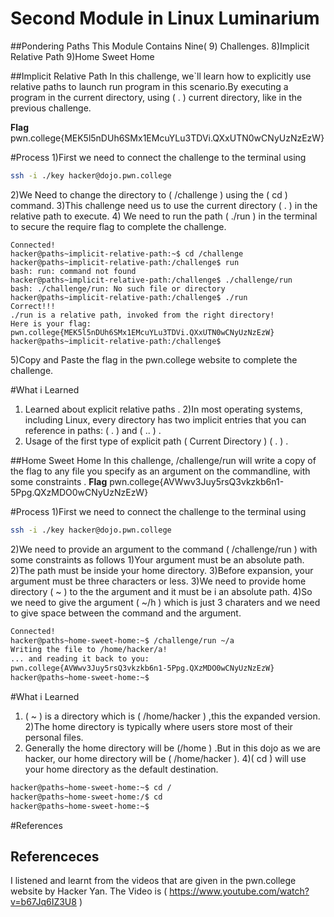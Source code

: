 # Second Module in Linux Luminarium

##Pondering Paths
This Module Contains Nine( 9) Challenges.
8)Implicit Relative Path
9)Home Sweet Home

##Implicit Relative Path
In this challenge, we`ll learn how to explicitly use relative paths to launch run program in this scenario.By executing a program in 
the current directory, using ( . ) current directory, like in the previous challenge. 

**Flag**
pwn.college{MEK5l5nDUh6SMx1EMcuYLu3TDVi.QXxUTN0wCNyUzNzEzW}

#Process
1)First we need to connect the challenge to the terminal using
``` bash
ssh -i ./key hacker@dojo.pwn.college
```
2)We Need to change the directory to ( /challenge ) using the ( cd ) command.
3)This challenge need us to use the current directory ( . ) in the relative path to execute.
4) We need to run the path ( ./run ) in the terminal to secure the require flag to complete the challenge.
```
Connected!
hacker@paths~implicit-relative-path:~$ cd /challenge
hacker@paths~implicit-relative-path:/challenge$ run
bash: run: command not found
hacker@paths~implicit-relative-path:/challenge$ ./challenge/run
bash: ./challenge/run: No such file or directory
hacker@paths~implicit-relative-path:/challenge$ ./run
Correct!!!
./run is a relative path, invoked from the right directory!
Here is your flag:
pwn.college{MEK5l5nDUh6SMx1EMcuYLu3TDVi.QXxUTN0wCNyUzNzEzW}
hacker@paths~implicit-relative-path:/challenge$
```
5)Copy and Paste the flag in the pwn.college website to complete the challenge.

#What i Learned
1) Learned about explicit relative paths .
2)In most operating systems, including Linux, every directory has two implicit entries that you can reference in paths: ( . ) and ( .. ) .
3) Usage of the first type of explicit path ( Current Directory ) ( . ) .

##Home Sweet Home
In this challenge, /challenge/run will write a copy of the flag to any file you specify as an argument on the commandline, with some constraints .
 **Flag**
pwn.college{AVWwv3Juy5rsQ3vkzkb6n1-5Ppg.QXzMDO0wCNyUzNzEzW}

#Process
1)First we need to connect the challenge to the terminal using
``` bash
ssh -i ./key hacker@dojo.pwn.college
```
2)We need to provide an argument to the command ( /challenge/run ) with some constraints as follows
 1)Your argument must be an absolute path.
 2)The path must be inside your home directory.
 3)Before expansion, your argument must be three characters or less.
3)We need to provide home directory ( ~ ) to the the argument and it must be i an absolute path.
4)So we need to give the argument ( ~/h ) which is just 3 charaters and we need to give space between the command and the argument.
``` bash
Connected!
hacker@paths~home-sweet-home:~$ /challenge/run ~/a
Writing the file to /home/hacker/a!
... and reading it back to you:
pwn.college{AVWwv3Juy5rsQ3vkzkb6n1-5Ppg.QXzMDO0wCNyUzNzEzW}
hacker@paths~home-sweet-home:~$
```

#What i Learned
1) ( ~ ) is a directory which is ( /home/hacker ) ,this the expanded version.
2)The home directory is typically where users store most of their personal files. 
3) Generally the home directory will be (/home ) .But in this dojo as we are hacker, our home directory will be ( /home/hacker ).
4)( cd ) will use your home directory as the default destination.
``` bash
hacker@paths~home-sweet-home:~$ cd /
hacker@paths~home-sweet-home:/$ cd
hacker@paths~home-sweet-home:~$
```

#References
## Referenceces
I listened and learnt from the videos that are given in the pwn.college website by Hacker Yan.
The Video is ( https://www.youtube.com/watch?v=b67Jq6IZ3U8 )





